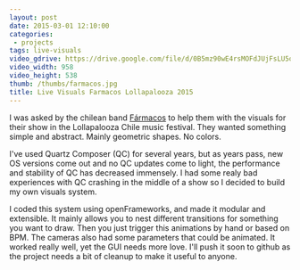 ```yaml
---
layout: post
date: 2015-03-01 12:10:00
categories:
 - projects
tags: live-visuals
video_gdrive: https://drive.google.com/file/d/0B5mz90wE4rsMOFdJUjFsLU5qcWc/preview
video_width: 958
video_height: 538
thumb: /thumbs/farmacos.jpg
title: Live Visuals Farmacos Lollapalooza 2015
---
```

 
I was asked by the chilean band [Fármacos](http://www.ffarmacos.com/) to help them with the visuals for their show in the Lollapalooza Chile music festival.
They wanted something simple and abstract. Mainly geometric shapes. No colors.

I've used Quartz Composer (QC) for several years, but as years pass, new OS versions come out and no QC updates come to light, the performance and stability of QC has decreased immensely. I had some realy bad experiences with QC crashing in the middle of a show so I decided to build my own visuals system.

I coded this system using openFrameworks, and made it modular and extensible. It mainly allows you to nest different transitions for something you want to draw. Then you just trigger this animations by hand or based on BPM. The cameras also had some parameters that could be animated. It worked really well, yet the GUI needs more love. 
I'll push it soon to github as the project needs a bit of cleanup to make it useful to anyone.
